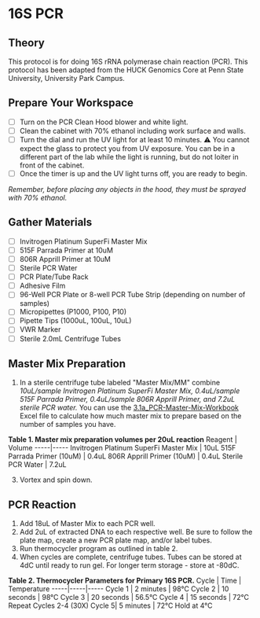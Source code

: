 # 16S PCR

## Theory
This protocol is for doing 16S rRNA polymerase chain reaction (PCR). This protocol has been adapted from the HUCK Genomics Core at Penn State University, University Park Campus. 

## Prepare Your Workspace

- [ ] Turn on the PCR Clean Hood blower and white light. 
- [ ] Clean the cabinet with 70% ethanol including work surface and walls. 
- [ ] Turn the dial and run the UV light for at least 10 minutes. 
⚠️ You cannot expect the glass to protect you from UV exposure. You can be in a different part of the lab while the light is running, but do not loiter in front of the cabinet.
- [ ] Once the timer is up and the UV light turns off, you are ready to begin. 

*Remember, before placing any objects in the hood, they must be sprayed with 70% ethanol.*

## Gather Materials

- [ ] Invitrogen Platinum SuperFi Master Mix
- [ ] 515F Parrada Primer at 10uM
- [ ] 806R Apprill Primer at 10uM
- [ ] Sterile PCR Water
- [ ] PCR Plate/Tube Rack
- [ ] Adhesive Film
- [ ] 96-Well PCR Plate or 8-well PCR Tube Strip (depending on number of samples)
- [ ] Micropipettes (P1000, P100, P10)
- [ ] Pipette Tips (1000uL, 100uL, 10uL)
- [ ] VWR Marker
- [ ] Sterile 2.0mL Centrifuge Tubes

## Master Mix Preparation

1. In a sterile centrifuge tube labeled "Master Mix/MM" combine *10uL/sample Invitrogen Platinum SuperFi Master Mix, 0.4uL/sample 515F Parrada Primer, 0.4uL/sample 806R Apprill Primer, and 7.2uL sterile PCR water.*  You can use the [3.1a_PCR-Master-Mix-Workbook](https://github.com/gandalab/Protocols/blob/main/worksheets/3.1a_PCR-Master-Mix-Workbook.xlsx) Excel file to calculate how much master mix to prepare based on the number of samples you have. 

**Table 1. Master mix preparation volumes per 20uL reaction**
Reagent | Volume
-----|-----
Invitrogen Platinum SuperFi Master Mix | 10uL
515F Parrada Primer (10uM) | 0.4uL
806R Apprill Primer (10uM) | 0.4uL
Sterile PCR Water | 7.2uL

3. Vortex and spin down.

## PCR Reaction

1. Add 18uL of Master Mix to each PCR well. 
2. Add 2uL of extracted DNA to each respective well. Be sure to follow the plate map, create a new PCR plate map, and/or label tubes.
3. Run thermocycler program as outlined in table 2. 
4. When cycles are complete, centrifuge tubes. Tubes can be stored at 4dC until ready to run gel. For longer term storage - store at -80dC. 

**Table 2. Thermocycler Parameters for Primary 16S PCR.**
Cycle | Time | Temperature
-----|-----|-----
Cycle 1 | 2 minutes | 98°C
Cycle 2 | 10 seconds | 98°C
Cycle 3 | 20 seconds | 56.5°C
Cycle 4 | 15 seconds | 72°C
Repeat Cycles 2-4 (30X)
Cycle 5| 5 minutes | 72°C
Hold at 4°C
